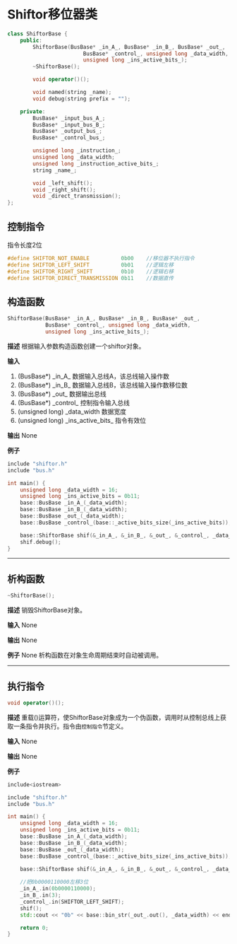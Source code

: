 # Shiftor移位器类

```C++
class ShiftorBase {
    public:
        ShiftorBase(BusBase* _in_A_, BusBase* _in_B_, BusBase* _out_, 
                        BusBase* _control_, unsigned long _data_width, 
                        unsigned long _ins_active_bits_);
        ~ShiftorBase();

        void operator()();

        void named(string _name);
        void debug(string prefix = "");

    private:
        BusBase* _input_bus_A_;
        BusBase* _input_bus_B_;
        BusBase* _output_bus_;
        BusBase* _control_bus_;

        unsigned long _instruction_;
        unsigned long _data_width;
        unsigned long _instruction_active_bits_;
        string _name_;

        void _left_shift();
        void _right_shift();
        void _direct_transmission();
};
```

## 控制指令
指令长度2位
```C++
#define SHIFTOR_NOT_ENABLE          0b00    //移位器不执行指令
#define SHIFTOR_LEFT_SHIFT          0b01    //逻辑左移
#define SHIFTOR_RIGHT_SHIFT         0b10    //逻辑右移
#define SHIFTOR_DIRECT_TRANSMISSION 0b11    //数据直传
```

## 构造函数
```C++
ShiftorBase(BusBase* _in_A_, BusBase* _in_B_, BusBase* _out_, 
            BusBase* _control_, unsigned long _data_width, 
            unsigned long _ins_active_bits_);
```

**描述**
根据输入参数构造函数创建一个shiftor对象。

**输入**
1. (BusBase*) \_in_A_ 数据输入总线A，该总线输入操作数
2. (BusBase*) \_in_B_ 数据输入总线B，该总线输入操作数移位数
3. (BusBase*) \_out_ 数据输出总线
4. (BusBase*) \_control_ 控制指令输入总线
5. (unsigned long) \_data_width 数据宽度
6. (unsigned long) \_ins_active_bits_ 指令有效位

**输出**
None

**例子**
```C++
include "shiftor.h"
include "bus.h"

int main() {
    unsigned long _data_width = 16;
    unsigned long _ins_active_bits = 0b11;
    base::BusBase _in_A_(_data_width);
    base::BusBase _in_B_(_data_width);
    base::BusBase _out_(_data_width);
    base::BusBase _control_(base::_active_bits_size(_ins_active_bits));

    base::ShiftorBase shif(&_in_A_, &_in_B_, &_out_, &_control_, _data_width, _ins_active_bits);
    shif.debug();
}
```

---

## 析构函数
```C++
~ShiftorBase();
```

**描述**
销毁ShiftorBase对象。

**输入**
None

**输出**
None

**例子**
None
析构函数在对象生命周期结束时自动被调用。

---

## 执行指令
```C++
void operator()();
```

**描述**
重载()运算符，使ShiftorBase对象成为一个伪函数，调用时从控制总线上获取一条指令并执行。指令由`控制指令`节定义。

**输入**
None

**输出**
None

**例子**
```C++
include<iostream>

include "shiftor.h"
include "bus.h"

int main() {
    unsigned long _data_width = 16;
    unsigned long _ins_active_bits = 0b11;
    base::BusBase _in_A_(_data_width);
    base::BusBase _in_B_(_data_width);
    base::BusBase _out_(_data_width);
    base::BusBase _control_(base::_active_bits_size(_ins_active_bits));

    base::ShiftorBase shif(&_in_A_, &_in_B_, &_out_, &_control_, _data_width, _ins_active_bits);
    
    //把0b0000110000左移3位
    _in_A_.in(0b0000110000);
    _in_B_.in(3);
    _control_.in(SHIFTOR_LEFT_SHIFT);
    shif();
    std::cout << "0b" << base::bin_str(_out_.out(), _data_width) << endl;

    return 0;
}
```